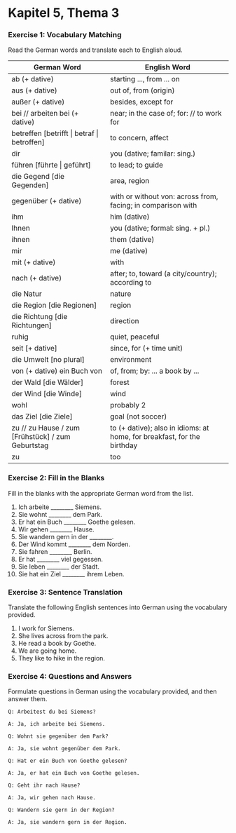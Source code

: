 # Kapitel 5, Thema 3

### Exercise 1: Vocabulary Matching

Read the German words and translate each to English aloud.

| German Word                                        | English Word                                                            |
| -------------------------------------------------- | ----------------------------------------------------------------------- |
| ab (+ dative)                                      | starting ..., from ... on                                               |
| aus (+ dative)                                     | out of, from (origin)                                                   |
| außer (+ dative)                                   | besides, except for                                                     |
| bei // arbeiten bei (+ dative)                     | near; in the case of; for: // to work for                               |
| betreffen \[betrifft \| betraf \| betroffen]       | to concern, affect                                                      |
| dir                                                | you (dative; familar: sing.)                                            |
| führen \[führte \| geführt]                        | to lead; to guide                                                       |
| die Gegend \[die Gegenden]                         | area, region                                                            |
| gegenüber (+ dative)                               | with or without von: across from, facing; in comparison with            |
| ihm                                                | him (dative)                                                            |
| Ihnen                                              | you (dative; formal: sing. + pl.)                                       |
| ihnen                                              | them (dative)                                                           |
| mir                                                | me (dative)                                                             |
| mit (+ dative)                                     | with                                                                    |
| nach (+ dative)                                    | after; to, toward (a city/country); according to                        |
| die Natur                                          | nature                                                                  |
| die Region \[die Regionen]                         | region                                                                  |
| die Richtung \[die Richtungen]                     | direction                                                               |
| ruhig                                              | quiet, peaceful                                                         |
| seit \[+ dative]                                   | since, for (+ time unit)                                                |
| die Umwelt \[no plural]                            | environment                                                             |
| von (+ dative) ein Buch von                        | of, from; by: ... a book by ...                                         |
| der Wald \[die Wälder]                             | forest                                                                  |
| der Wind \[die Winde]                              | wind                                                                    |
| wohl                                               | probably 2                                                              |
| das Ziel \[die Ziele]                              | goal (not soccer)                                                       |
| zu // zu Hause / zum \[Frühstück] / zum Geburtstag | to (+ dative); also in idioms: at home, for breakfast, for the birthday |
| zu                                                 | too                                                                     |

### Exercise 2: Fill in the Blanks

Fill in the blanks with the appropriate German word from the list.

1. Ich arbeite \_\_\_\_\_\_\_\_ Siemens.
2. Sie wohnt \_\_\_\_\_\_\_\_ dem Park.
3. Er hat ein Buch \_\_\_\_\_\_\_\_ Goethe gelesen.
4. Wir gehen \_\_\_\_\_\_\_\_ Hause.
5. Sie wandern gern in der \_\_\_\_\_\_\_\_.
6. Der Wind kommt \_\_\_\_\_\_\_\_ dem Norden.
7. Sie fahren \_\_\_\_\_\_\_\_ Berlin.
8. Er hat \_\_\_\_\_\_\_\_ viel gegessen.
9. Sie leben \_\_\_\_\_\_\_\_ der Stadt.
10. Sie hat ein Ziel \_\_\_\_\_\_\_\_ ihrem Leben.

### Exercise 3: Sentence Translation

Translate the following English sentences into German using the vocabulary provided.

1. I work for Siemens.
2. She lives across from the park.
3. He read a book by Goethe.
4. We are going home.
5. They like to hike in the region.

### Exercise 4: Questions and Answers

Formulate questions in German using the vocabulary provided, and then answer them.

`Q: Arbeitest du bei Siemens?`&#x20;

`A: Ja, ich arbeite bei Siemens.`

`Q: Wohnt sie gegenüber dem Park?`&#x20;

`A: Ja, sie wohnt gegenüber dem Park.`

`Q: Hat er ein Buch von Goethe gelesen?`&#x20;

`A: Ja, er hat ein Buch von Goethe gelesen.`

`Q: Geht ihr nach Hause?`&#x20;

`A: Ja, wir gehen nach Hause.`

`Q: Wandern sie gern in der Region?`&#x20;

`A: Ja, sie wandern gern in der Region.`
